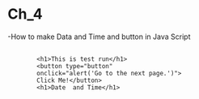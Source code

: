 # Ch_4
-How to make Data and Time and button in Java Script
## 	<body>
            <h1>This is test run</h1>
            <button type="button"
            onclick="alert('Go to the next page.')">
            Click Me!</button>
            <h1>Date  and Time</h1>
##     <script type="text/javascript">
            now= new Date();
            localtime = now.toString();
            utctime = now.toGMTString();
            document.write("<p><stron> Local time:</strong> " + localtime + "</p>");
            document.write("<p><strong>UTC time:</strong> "+ utctime +
            "</p>");
            hours = now.getHours();
            mins = now.getMinutes();
            secs = now.getSeconds();
            milsec = now.getMilliseconds();
            milsec = now.getMilliseconds();
            document.write(hours + ":" + mins + ":" + secs + ":" + milsec + ":" + milsec);
            document.write("<h2>");

</script>

